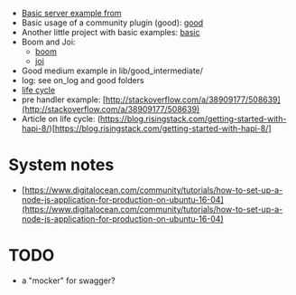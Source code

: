 * [Basic server example from](https://hapijs.com/)
* Basic usage of a community plugin (good): [good](https://hapijs.com/tutorials)
* Another little project with basic examples: [basic](https://github.com/carlok/hto)
* Boom and Joi:
  * [boom](https://github.com/hapijs/boom)
  * [joi](https://github.com/hapijs/joi)
* Good medium example in lib/good_intermediate/
* log: see on_log and good folders
* [life cycle](http://blog-assets.risingstack.com/2014/12/hapi_request_lifecycle.png)
* pre handler example: [http://stackoverflow.com/a/38909177/508639](http://stackoverflow.com/a/38909177/508639)
* Article on life cycle: (https://blog.risingstack.com/getting-started-with-hapi-8/)[https://blog.risingstack.com/getting-started-with-hapi-8/]


# System notes
* [https://www.digitalocean.com/community/tutorials/how-to-set-up-a-node-js-application-for-production-on-ubuntu-16-04](https://www.digitalocean.com/community/tutorials/how-to-set-up-a-node-js-application-for-production-on-ubuntu-16-04)

# TODO
* a "mocker" for swagger?
